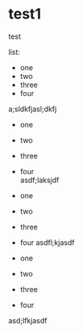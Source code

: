 # test1
test


list:
- one
- two
- three
- four  

a;sldkfjasl;dkfj

- one
- two
- three
- four  
asdf;laksjdf

- one
- two
- three
- four
asdfl;kjasdf


- one
- two
- three
- four

asd;lfkjasdf
